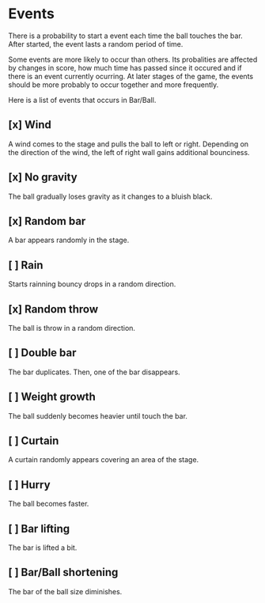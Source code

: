 # Events

There is a probability to start a event each time the ball touches the bar. After started, the event lasts a random period of time.

Some events are more likely to occur than others. Its probalities are affected by changes in score, how much time has passed since it occured and if there is an event currently ocurring. At later stages of the game, the events should be more probably to occur together and more frequently.

Here is a list of events that occurs in Bar/Ball.

## [x] Wind

A wind comes to the stage and pulls the ball to left or right. Depending on the direction of the wind, the left of right wall gains additional bounciness.

## [x] No gravity

The ball gradually loses gravity as it changes to a bluish black.

## [x] Random bar

A bar appears randomly in the stage.

## [ ] Rain

Starts rainning bouncy drops in a random direction.

## [x] Random throw

The ball is throw in a random direction.

## [ ] Double bar

The bar duplicates. Then, one of the bar disappears.

## [ ] Weight growth

The ball suddenly becomes heavier until touch the bar.

## [ ] Curtain

A curtain randomly appears covering an area of the stage.

## [ ] Hurry

The ball becomes faster.

## [ ] Bar lifting

The bar is lifted a bit.

## [ ] Bar/Ball shortening

The bar of the ball size diminishes.
